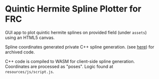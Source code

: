 # Quintic Hermite Spline Plotter for FRC

GUI app to plot quintic hermite splines on provided field (under `assets`) using an HTML5 canvas.

Spline coordinates generated private C++ spline generation. (see [here](https://github.com/jishnusen/robot-code-public/blob/master/muan/control/spline.cpp))
for archived code.

C++ code is compiled to WASM for client-side spline generation. Coordinates are processed as "poses". Logic found at `resources/js/script.js`.

